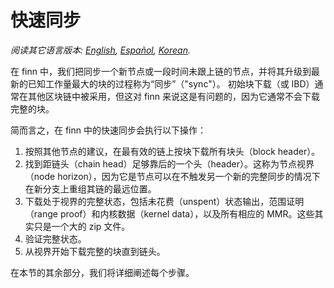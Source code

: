 # 快速同步

*阅读其它语言版本: [English](../fast-sync.md), [Español](fast-sync_ES.md), [Korean](fast-sync_KR.md).*

在 finn 中，我们把同步一个新节点或一段时间未跟上链的节点，并将其升级到最新的已知工作量最大的块的过程称为“同步”（"sync"）。 初始块下载（或 IBD）通常在其他区块链中被采用，但这对 finn 来说这是有问题的，因为它通常不会下载完整的块。

简而言之，在 finn 中的快速同步会执行以下操作：

1. 按照其他节点的建议，在最有效的链上按块下载所有块头（block header）。
1. 找到距链头（chain head）足够靠后的一个头（header）。这称为节点视界（node horizon），因为它是节点可以在不触发另一个新的完整同步的情况下在新分支上重组其链的最远位置。
1. 下载处于视界的完整状态，包括未花费（unspent）状态输出，范围证明（range proof）和内核数据（kernel data），以及所有相应的 MMR。这些其实只是一个大的 zip 文件。
1. 验证完整状态。
1. 从视界开始下载完整的块直到链头。

在本节的其余部分，我们将详细阐述每个步骤。
